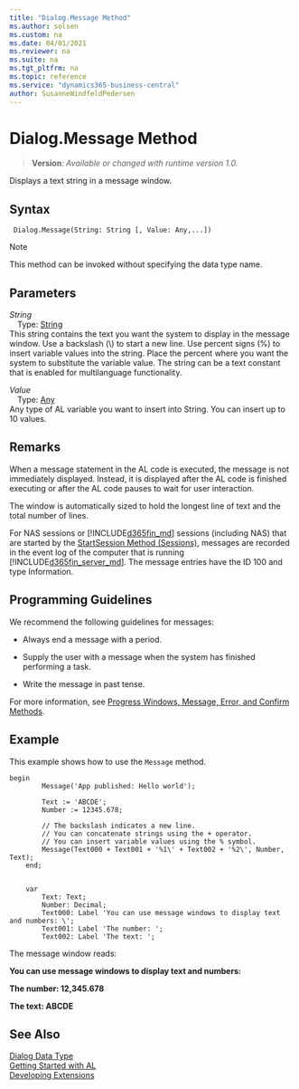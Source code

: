 ```yaml
---
title: "Dialog.Message Method"
ms.author: solsen
ms.custom: na
ms.date: 04/01/2021
ms.reviewer: na
ms.suite: na
ms.tgt_pltfrm: na
ms.topic: reference
ms.service: "dynamics365-business-central"
author: SusanneWindfeldPedersen
---
```

[//]: # (START>DO_NOT_EDIT)
[//]: # (IMPORTANT:Do not edit any of the content between here and the END>DO_NOT_EDIT.)
[//]: # (Any modifications should be made in the .xml files in the ModernDev repo.)
# Dialog.Message Method
> **Version**: _Available or changed with runtime version 1.0._

Displays a text string in a message window.


## Syntax
```
 Dialog.Message(String: String [, Value: Any,...])
```
> [!NOTE]
> This method can be invoked without specifying the data type name.
## Parameters
*String*  
&emsp;Type: [String](../string/string-data-type.md)  
This string contains the text you want the system to display in the message window. Use a backslash (\\) to start a new line. Use percent signs (%) to insert variable values into the string. Place the percent where you want the system to substitute the variable value. The string can be a text constant that is enabled for multilanguage functionality.
        
*Value*  
&emsp;Type: [Any](../any/any-data-type.md)  
Any type of AL variable you want to insert into String. You can insert up to 10 values.  



[//]: # (IMPORTANT: END>DO_NOT_EDIT)

## Remarks  

When a message statement in the AL code is executed, the message is not immediately displayed. Instead, it is displayed after the AL code is finished executing or after the AL code pauses to wait for user interaction.  
  
The window is automatically sized to hold the longest line of text and the total number of lines.  
  
For NAS sessions or [!INCLUDE[d365fin_md](../../includes/d365fin_md.md)] sessions \(including NAS\) that are started by the [StartSession Method \(Sessions\)](../../methods-auto/session/session-startsession-method.md), messages are recorded in the event log of the computer that is running [!INCLUDE[d365fin_server_md](../../includes/d365fin_server_md.md)]. The message entries have the ID 100 and type Information.  
  
## Programming Guidelines  

We recommend the following guidelines for messages:  
  
- Always end a message with a period.  
  
- Supply the user with a message when the system has finished performing a task.  
- Write the message in past tense.  
  
For more information, see [Progress Windows, Message, Error, and Confirm Methods](../../devenv-progress-windows-message-error-and-confirm-methods.md).  
  
## Example  

This example shows how to use the `Message` method.  
 
```al
begin
        Message('App published: Hello world');

        Text := 'ABCDE';
        Number := 12345.678;

        // The backslash indicates a new line.  
        // You can concatenate strings using the + operator.  
        // You can insert variable values using the % symbol.  
        Message(Text000 + Text001 + '%1\' + Text002 + '%2\', Number, Text);
    end;


    var
        Text: Text;
        Number: Decimal;
        Text000: Label 'You can use message windows to display text and numbers: \';
        Text001: Label 'The number: ';
        Text002: Label 'The text: ';

```  
  
The message window reads:  
  
**You can use message windows to display text and numbers:**  
  
**The number: 12,345.678**  
  
**The text: ABCDE**  

 
## See Also
[Dialog Data Type](dialog-data-type.md)  
[Getting Started with AL](../../devenv-get-started.md)  
[Developing Extensions](../../devenv-dev-overview.md)